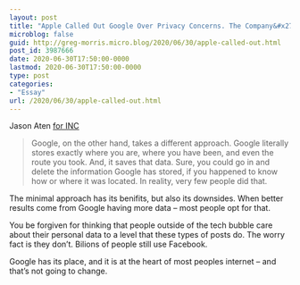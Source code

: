 ```yaml
---
layout: post
title: "Apple Called Out Google Over Privacy Concerns. The Company&#x27;s Response Shows It Misses the Point"
microblog: false
guid: http://greg-morris.micro.blog/2020/06/30/apple-called-out.html
post_id: 3987666
date: 2020-06-30T17:50:00-0000
lastmod: 2020-06-30T17:50:00-0000
type: post
categories:
- "Essay"
url: /2020/06/30/apple-called-out.html
---
```

<!--kg-card-begin: html--><p>Jason Aten <a href="https://apple.news/ApMb2UC8NQxCwspWJhakW9Q">for INC</a></p>
<blockquote><p>Google, on the other hand, takes a different approach. Google literally stores exactly where you are, where you have been, and even the route you took. And, it saves that data. Sure, you could go in and delete the information Google has stored, if you happened to know how or where it was located. In reality, very few people did that.</p></blockquote>
<p>The minimal approach has its benifits, but also its downsides. When better results come from Google having more data – most people opt for that.</p>
<p>You be forgiven for thinking that people outside of the tech bubble care about their personal data to a level that these types of posts do. The worry fact is they don’t. Bilions of people still use Facebook.</p>
<p>Google has its place, and it is at the heart of most peoples internet – and that’s not going to change.</p>
<!--kg-card-end: html-->
